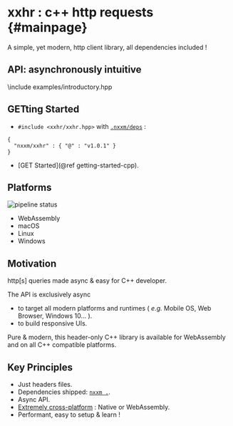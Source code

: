 xxhr : c++ http requests                         {#mainpage}
========================
A simple, yet modern, http client library, all dependencies included !

## API: asynchronously intuitive
\include examples/introductory.hpp

## GETting Started

* `#include <xxhr/xxhr.hpp>` with [`.nxxm/deps`](https://nxxm.github.io) : 

```
{
  "nxxm/xxhr" : { "@" : "v1.0.1" }
}
```

* [GET Started](@ref getting-started-cpp).

## Platforms
![pipeline status](https://git.lecbna.org/daminetreg/xxhr/badges/master/pipeline.svg)

- WebAssembly
- macOS
- Linux
- Windows

## Motivation
http[s] queries made async & easy for C++ developer.

The API is exclusively async
  - to target all modern platforms and runtimes ( *e.g.* Mobile OS, Web Browser, Windows 10... ).
  - to build responsive UIs. 

Pure & modern, this header-only C++ library is available for WebAssembly and on all C++ compatible platforms.

## Key Principles

  * Just headers files.
  * Dependencies shipped: [`nxxm .`](https://nxxm.github.io/).
  * Async API.
  * [Extremely cross-platform](doc/supported_platforms.md) : Native or WebAssembly.
  * Performant, easy to setup \& learn !


